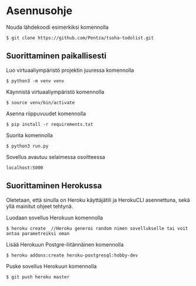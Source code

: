 # Asennusohje
Nouda lähdekoodi esimerkiksi komennolla 
```
$ git clone https://github.com/Pentza/tsoha-todolist.git
```
## Suorittaminen paikallisesti
Luo virtuaaliympäristö projektin juuressa komennolla
```
$ python3 -m venv venv
```
Käynnistä virtuaaliympäristö komennolla
```
$ source venv/bin/activate
```
Asenna riippuvuudet komennolla 
```
$ pip install -r requirements.txt
```
Suorita komennolla
```
$ python3 run.py
```
Sovellus avautuu selaimessa osoitteessa
```
localhost:5000
```

## Suorittaminen Herokussa
Oletetaan, että sinulla on Heroku käyttäjätili ja HerokuCLI asennettuna, sekä yllä mainitut ohjeet tehtynä.  
  
  
  Luodaan sovellus Herokuun komennolla
  ```
  $ heroku create  //Heroku generoi random nimen sovellukselle tai voit antaa parametreiksi oman
  ```
  Lisää Herokuun Postgre-liitännäinen komennolla
  ```
  $ heroku addons:create heroku-postgresql:hobby-dev
  ```
  Puske sovellus Herokuun komennolla
  ```
  $ git push heroku master
  ```
  
